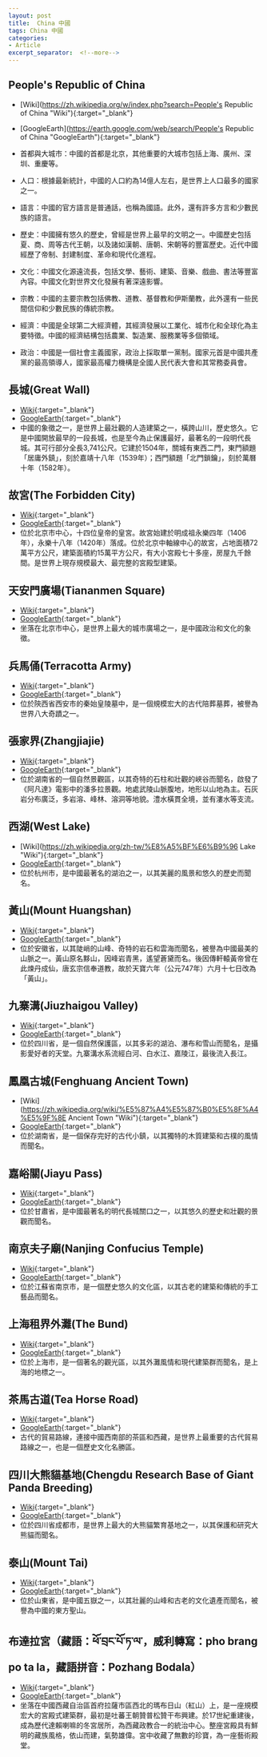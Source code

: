 ```yaml
---
layout: post
title:  China 中國
tags: China 中國 
categories:
- Article
excerpt_separator:  <!--more-->
---
```

## People's Republic of China 
- [Wiki](https://zh.wikipedia.org/w/index.php?search=People's Republic of China "Wiki"){:target="_blank"} 
- [GoogleEarth](https://earth.google.com/web/search/People's Republic of China "GoogleEarth"){:target="_blank"} 
- 首都與大城市：中國的首都是北京，其他重要的大城市包括上海、廣州、深圳、重慶等。

- 人口：根據最新統計，中國的人口約為14億人左右，是世界上人口最多的國家之一。

- 語言：中國的官方語言是普通話，也稱為國語。此外，還有許多方言和少數民族的語言。

- 歷史：中國擁有悠久的歷史，曾經是世界上最早的文明之一。中國歷史包括夏、商、周等古代王朝，以及諸如漢朝、唐朝、宋朝等的豐富歷史。近代中國經歷了帝制、封建制度、革命和現代化進程。

- 文化：中國文化源遠流長，包括文學、藝術、建築、音樂、戲曲、書法等豐富內容。中國文化對世界文化發展有著深遠影響。

- 宗教：中國的主要宗教包括佛教、道教、基督教和伊斯蘭教，此外還有一些民間信仰和少數民族的傳統宗教。

- 經濟：中國是全球第二大經濟體，其經濟發展以工業化、城市化和全球化為主要特徵。中國的經濟結構包括農業、製造業、服務業等多個領域。

- 政治：中國是一個社會主義國家，政治上採取單一黨制。國家元首是中國共產黨的最高領導人，國家最高權力機構是全國人民代表大會和其常務委員會。

## 長城(Great Wall)
- [Wiki](https://zh.wikipedia.org/zh-tw/%E5%85%AB%E8%BE%BE%E5%B2%AD "Wiki"){:target="_blank"} 
- [GoogleEarth](https://earth.google.com/web/search/%e9%95%b7%e5%9f%8e+%e5%8c%97%e4%ba%ac/@40.3597596,116.0200204,783.69963296a,782.10687019d,35y,0h,0t,0r/ "GoogleEarth"){:target="_blank"} 
- 中國的象徵之一，是世界上最壯觀的人造建築之一，橫跨山川，歷史悠久。它是中國開放最早的一段長城，也是至今為止保護最好，最著名的一段明代長城。其可行部分全長3,741公尺。它建於1504年，關城有東西二門，東門額題「居庸外鎮」，刻於嘉靖十八年（1539年）；西門額題「北門鎖鑰」，刻於萬曆十年（1582年）。


## 故宮(The Forbidden City)
- [Wiki](https://zh.wikipedia.org/zh-tw/%E6%95%85%E5%AE%AB "Wiki"){:target="_blank"} 
- [GoogleEarth](https://earth.google.com/web/search/The+Forbidden+City/@39.9146201,116.39614658,47.20023335a,3365.73453477d,35y,-0.00000002h,0.07753649t,359.99999917r/ "GoogleEarth"){:target="_blank"} 
- 位於北京市中心，十四位皇帝的皇宮。故宮始建於明成祖永樂四年（1406年），永樂十八年（1420年）落成。位於北京中軸線中心的故宮，占地面積72萬平方公尺，建築面積約15萬平方公尺，有大小宮殿七十多座，房屋九千餘間。是世界上現存規模最大、最完整的宮殿型建築。

## 天安門廣場(Tiananmen Square)
- [Wiki](https://zh.wikipedia.org/zh-tw/%E5%A4%A9%E5%AE%89%E9%97%A8%E5%B9%BF%E5%9C%BA "Wiki"){:target="_blank"} 
- [GoogleEarth](https://earth.google.com/web/search/Tiananmen+Square/@39.9050951,116.39883938,46.14891114a,1676.44058263d,34.99999987y,-0h,0t,0r/ "GoogleEarth"){:target="_blank"} 
- 坐落在北京市中心，是世界上最大的城市廣場之一，是中國政治和文化的象徵。


## 兵馬俑(Terracotta Army)
- [Wiki](https://zh.wikipedia.org/zh-tw/%E7%A7%A6%E5%A7%8B%E7%9A%87%E5%85%B5%E9%A9%AC%E4%BF%91 "Wiki"){:target="_blank"} 
- [GoogleEarth](https://earth.google.com/web/search/Terracotta+Army/@34.3841153,109.2784918,489.14310099a,853.84534057d,34.99999992y,0h,0t,0r/data=CigiJgokCWiDj2eXRjNAEWiDj2eXRjPAGZ1woVyPAElAIUQfdaoTHknAMikKJwolCiExTWtxU2RZMlg5bE5rU1VvS2hJbjhsd3ZfRDNvb2pNMmggAToDCgEw "GoogleEarth"){:target="_blank"} 
- 位於陝西省西安市的秦始皇陵墓中，是一個規模宏大的古代陪葬墓葬，被譽為世界八大奇蹟之一。


## 張家界(Zhangjiajie)
- [Wiki](https://zh.wikipedia.org/zh-tw/%E5%BC%A0%E5%AE%B6%E7%95%8C%E5%B8%82 "Wiki"){:target="_blank"} 
- [GoogleEarth](https://earth.google.com/web/search/Zhangjiajie/@29.11573691,110.47756961,165.09422726a,6283.14235465d,34.99997674y,0h,0t,0r/ "GoogleEarth"){:target="_blank"} 
- 位於湖南省的一個自然景觀區，以其奇特的石柱和壯觀的峽谷而聞名，啟發了《阿凡達》電影中的潘多拉景觀。地處武陵山脈腹地，地形以山地為主。石灰岩分布廣泛，多岩溶、峰林、溶洞等地貌。澧水橫貫全境，並有漊水等支流。


## 西湖(West Lake)
- [Wiki](https://zh.wikipedia.org/zh-tw/%E8%A5%BF%E6%B9%96 Lake "Wiki"){:target="_blank"} 
- [GoogleEarth](https://earth.google.com/web/search/West+Lake/@30.2448899,120.1492051,6.58430871a,10041.32004524d,35y,0h,0.00893279t,0r/ "GoogleEarth"){:target="_blank"} 
- 位於杭州市，是中國最著名的湖泊之一，以其美麗的風景和悠久的歷史而聞名。


## 黃山(Mount Huangshan)
- [Wiki](https://zh.wikipedia.org/wiki/%E9%BB%84%E5%B1%B1 "Wiki"){:target="_blank"} 
- [GoogleEarth](https://earth.google.com/web/search/%e4%b8%ad%e5%9c%8b%e9%bb%83%e5%b1%b1%e5%b8%82%e9%bb%83%e5%b1%b1%e5%8d%80%e9%bb%83%e5%b1%b1%e9%a2%a8%e6%99%af%e5%8d%80/@30.14156376,118.19403244,1256.7886023a,19035.49163982d,35y,0h,0t,0r/ "GoogleEarth"){:target="_blank"} 
- 位於安徽省，以其陡峭的山峰、奇特的岩石和雲海而聞名，被譽為中國最美的山脈之一。黃山原名黟山，因峰岩青黑，遙望蒼黛而名。後因傳軒轅黃帝曾在此煉丹成仙，唐玄宗信奉道教，故於天寶六年（公元747年）六月十七日改為「黃山」。


## 九寨溝(Jiuzhaigou Valley)
- [Wiki](https://zh.wikipedia.org/wiki/%E4%B9%9D%E5%AF%A8%E6%B2%9F%E9%A3%8E%E6%99%AF%E5%90%8D%E8%83%9C%E5%8C%BA "Wiki"){:target="_blank"} 
- [GoogleEarth](https://earth.google.com/web/search/Jiuzhaigou+Valley/@33.26033416,103.91851682,2430.82983798a,1163.11312474d,34.99999904y,-0h,0t,0r/ "GoogleEarth"){:target="_blank"} 
- 位於四川省，是一個自然保護區，以其多彩的湖泊、瀑布和雪山而聞名，是攝影愛好者的天堂。九寨溝水系流經白河、白水江、嘉陵江，最後流入長江。


## 鳳凰古城(Fenghuang Ancient Town)
- [Wiki](https://zh.wikipedia.org/wiki/%E5%87%A4%E5%87%B0%E5%8F%A4%E5%9F%8E Ancient Town "Wiki"){:target="_blank"} 
- [GoogleEarth](https://earth.google.com/web/search/Fenghuang+Ancient+Town/@27.94679532,109.60842571,345.2895677a,2980.11676187d,35y,0h,0t,0r/ "GoogleEarth"){:target="_blank"} 
- 位於湖南省，是一個保存完好的古代小鎮，以其獨特的木質建築和古樸的風情而聞名。


## 嘉峪關(Jiayu Pass)
- [Wiki](https://zh.wikipedia.org/zh-tw/%E5%98%89%E5%B3%AA%E5%85%B3%E5%B8%82 "Wiki"){:target="_blank"} 
- [GoogleEarth](https://earth.google.com/web/search/Jiayu+Pass/@39.78541043,98.26961513,1670.1727445a,35733.81868242d,34.99999735y,0h,0t,0r/ "GoogleEarth"){:target="_blank"} 
- 位於甘肅省，是中國最著名的明代長城關口之一，以其悠久的歷史和壯觀的景觀而聞名。


## 南京夫子廟(Nanjing Confucius Temple)
- [Wiki](https://zh.wikipedia.org/zh-tw/%E5%8D%97%E4%BA%AC%E5%A4%AB%E5%AD%90%E5%BA%99 "Wiki"){:target="_blank"} 
- [GoogleEarth](https://earth.google.com/web/search/Nanjing+Confucius+Temple/@32.01998,118.789186,6.7496524a,879.55821247d,34.99999996y,0h,0t,0r/ "GoogleEarth"){:target="_blank"} 
- 位於江蘇省南京市，是一個歷史悠久的文化區，以其古老的建築和傳統的手工藝品而聞名。


## 上海租界外灘(The Bund)
- [Wiki](https://zh.wikipedia.org/zh-tw/%E5%A4%96%E6%BB%A9 "Wiki"){:target="_blank"} 
- [GoogleEarth](https://earth.google.com/web/search/The+Bund/@31.23860168,121.49225272,11.11147016a,1767.4401024d,34.99999968y,8.48680726h,57.92613376t,0r/ "GoogleEarth"){:target="_blank"} 
- 位於上海市，是一個著名的觀光區，以其外灘風情和現代建築群而聞名，是上海的地標之一。


## 茶馬古道(Tea Horse Road)
- [Wiki](https://zh.wikipedia.org/zh-tw/%E8%8C%B6%E9%A9%AC%E5%8F%A4%E9%81%93 "Wiki"){:target="_blank"} 
- [GoogleEarth](https://earth.google.com/web/search/%e4%b8%ad%e5%9c%8b%e9%9b%b2%e5%8d%97%e7%9c%81%e9%ba%97%e6%b1%9f%e5%b8%82%e7%8e%89%e9%be%8d%e7%b4%8d%e8%a5%bf%e6%97%8f%e8%87%aa%e6%b2%bb%e7%b8%a3214%e5%9b%bd%e9%81%93%e8%8c%b6%e9%a6%ac%e5%8f%a4%e9%81%93/@26.9050714,100.03881058,1928.05705588a,6919.34335237d,35y,0h,0t,0r/"GoogleEarth"){:target="_blank"} 
- 古代的貿易路線，連接中國西南部的茶區和西藏，是世界上最重要的古代貿易路線之一，也是一個歷史文化名勝區。


## 四川大熊貓基地(Chengdu Research Base of Giant Panda Breeding)
- [Wiki](https://zh.wikipedia.org/zh-tw/%E6%88%90%E9%83%BD%E5%A4%A7%E7%86%8A%E7%8C%AB%E7%B9%81%E8%82%B2%E7%A0%94%E7%A9%B6%E5%9F%BA%E5%9C%B0 "Wiki"){:target="_blank"} 
- [GoogleEarth](https://earth.google.com/web/search/Chengdu+Research+Base+of+Giant+Panda+Breeding/@30.732969,104.14581,513.86205144a,893.0371845d,34.99999993y,0h,0t,0r/ "GoogleEarth"){:target="_blank"} 
- 位於四川省成都市，是世界上最大的大熊貓繁育基地之一，以其保護和研究大熊貓而聞名。


## 泰山(Mount Tai)
- [Wiki](https://zh.wikipedia.org/wiki/%E6%B3%B0%E5%B1%B1 "Wiki"){:target="_blank"} 
- [GoogleEarth](https://earth.google.com/web/search/%e4%b8%ad%e5%9c%8b%e5%b1%b1%e6%9d%b1%e7%9c%81%e6%b3%b0%e5%ae%89%e5%b8%82%e6%b3%b0%e5%b1%b1/@36. "GoogleEarth"){:target="_blank"} 
- 位於山東省，是中國五嶽之一，以其壯麗的山峰和古老的文化遺產而聞名，被譽為中國的東方聖山。

## 布達拉宮（藏語：ཕོ་བྲང་པོ་ཏ་ལ་，威利轉寫：pho brang po ta la，藏語拼音：Pozhang Bodala）
- [Wiki](https://zh.wikipedia.org/wiki/%E5%B8%83%E8%BE%BE%E6%8B%89%E5%AE%AB "Wiki"){:target="_blank"} 
- [GoogleEarth](https://earth.google.com/web/search/Chengdu+Research+Base+of+Giant+Panda+Breeding/@29.65691517,91.12115085,3652.24952462a,2779.74734251d,34.99999955y,-0h,0t,0r/"GoogleEarth"){:target="_blank"} 
- 坐落在中國西藏自治區首府拉薩市區西北的瑪布日山（紅山）上，是一座規模宏大的宮殿式建築群，最初是吐蕃王朝贊普松贊干布興建。於17世紀重建後，成為歷代達賴喇嘛的冬宮居所，為西藏政教合一的統治中心。整座宮殿具有鮮明的藏族風格，依山而建，氣勢雄偉。宮中收藏了無數的珍寶，為一座藝術殿堂。
